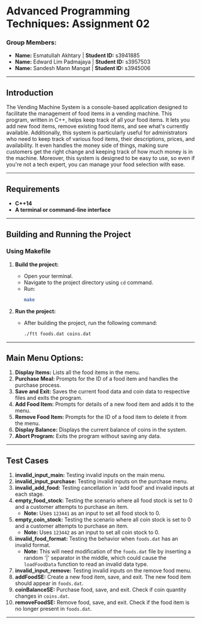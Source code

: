 # Advanced Programming Techniques: Assignment 02

### Group Members:
- **Name:** Esmatullah Akhtary | **Student ID:** s3941885
- **Name:** Edward Lim Padmajaya | **Student ID:** s3957503
- **Name:** Sandesh Mann Mangat | **Student ID:** s3945006

---

## Introduction
The Vending Machine System is a console-based application designed to facilitate the management of food items in a vending machine. This program, written in C++, helps keep track of all your food items. It lets you add new food items, remove existing food items, and see what's currently available. Additionally, this system is particularly useful for administrators who need to keep track of various food items, their descriptions, prices, and availability. It even handles the money side of things, making sure customers get the right change and keeping track of how much money is in the machine. Moreover, this system is designed to be easy to use, so even if you're not a tech expert, you can manage your food selection with ease.

---

## Requirements
- **C++14** 
- **A terminal or command-line interface**

---

## Building and Running the Project

### Using Makefile

1. **Build the project:**
   - Open your terminal.
   - Navigate to the project directory using `cd` command.
   - Run:
     ```sh
     make
     ```

2. **Run the project:**
   - After building the project, run the following command:
     ```sh
     ./ftt foods.dat coins.dat
     ```

---

## Main Menu Options:

1. **Display Items:** Lists all the food items in the menu.
2. **Purchase Meal:** Prompts for the ID of a food item and handles the purchase process.
3. **Save and Exit:** Saves the current food data and coin data to respective files and exits the program.
4. **Add Food Item:** Prompts for details of a new food item and adds it to the menu.
5. **Remove Food Item:** Prompts for the ID of a food item to delete it from the menu.
6. **Display Balance:** Displays the current balance of coins in the system.
7. **Abort Program:** Exits the program without saving any data.

---

## Test Cases

1. **invalid_input_main:** Testing invalid inputs on the main menu.
2. **invalid_input_purchase:** Testing invalid inputs on the purchase menu.
3. **invalid_add_food:** Testing cancellation in 'add food' and invalid inputs at each stage.
4. **empty_food_stock:** Testing the scenario where all food stock is set to 0 and a customer attempts to purchase an item.
   - **Note:** Uses `123441` as an input to set all food stock to 0.
5. **empty_coin_stock:** Testing the scenario where all coin stock is set to 0 and a customer attempts to purchase an item.
   - **Note:** Uses `123442` as an input to set all coin stock to 0.
6. **invalid_food_format:** Testing the behavior when `foods.dat` has an invalid format.
   - **Note:** This will need modification of the `foods.dat` file by inserting a random '|' separator in the middle, which could cause the `loadFoodData` function to read an invalid data type.
7. **invalid_input_remove:** Testing invalid inputs on the remove food menu.
8. **addFoodSE:** Create a new food item, save, and exit. The new food item should appear in `foods.dat`.
9. **coinBalanceSE:** Purchase food, save, and exit. Check if coin quantity changes in `coins.dat`.
10. **removeFoodSE:** Remove food, save, and exit. Check if the food item is no longer present in `foods.dat`.

---

